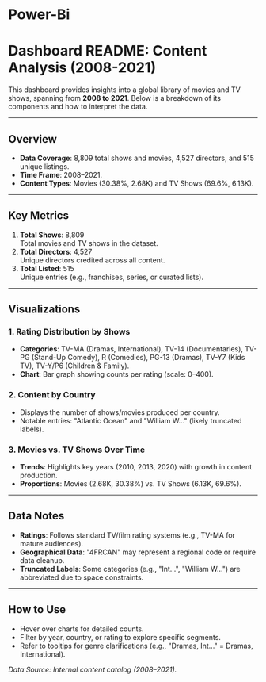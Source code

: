 # Power-Bi
# Dashboard README: Content Analysis (2008-2021)

This dashboard provides insights into a global library of movies and TV shows, spanning from **2008 to 2021**. Below is a breakdown of its components and how to interpret the data.

---

## **Overview**
- **Data Coverage**: 8,809 total shows and movies, 4,527 directors, and 515 unique listings.
- **Time Frame**: 2008–2021.
- **Content Types**: Movies (30.38%, 2.68K) and TV Shows (69.6%, 6.13K).

---

## **Key Metrics**
1. **Total Shows**: 8,809  
   Total movies and TV shows in the dataset.
2. **Total Directors**: 4,527  
   Unique directors credited across all content.
3. **Total Listed**: 515  
   Unique entries (e.g., franchises, series, or curated lists).

---

## **Visualizations**

### 1. **Rating Distribution by Shows**
   - **Categories**: TV-MA (Dramas, International), TV-14 (Documentaries), TV-PG (Stand-Up Comedy), R (Comedies), PG-13 (Dramas), TV-Y7 (Kids TV), TV-Y/P6 (Children & Family).  
   - **Chart**: Bar graph showing counts per rating (scale: 0–400).  

### 2. **Content by Country**
   - Displays the number of shows/movies produced per country.  
   - Notable entries: "Atlantic Ocean" and "William W..." (likely truncated labels).  

### 3. **Movies vs. TV Shows Over Time**
   - **Trends**: Highlights key years (2010, 2013, 2020) with growth in content production.  
   - **Proportions**: Movies (2.68K, 30.38%) vs. TV Shows (6.13K, 69.6%).  

---

## **Data Notes**
- **Ratings**: Follows standard TV/film rating systems (e.g., TV-MA for mature audiences).  
- **Geographical Data**: "4FRCAN" may represent a regional code or require data cleanup.  
- **Truncated Labels**: Some categories (e.g., "Int...", "William W...") are abbreviated due to space constraints.  

---

## **How to Use**
- Hover over charts for detailed counts.  
- Filter by year, country, or rating to explore specific segments.  
- Refer to tooltips for genre clarifications (e.g., "Dramas, Int..." = Dramas, International).  

*Data Source: Internal content catalog (2008–2021).*  
